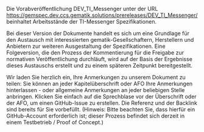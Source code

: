 Die Vorabveröffentlichung DEV_TI_Messenger unter der URL https://gemspec.dev.ccs.gematik.solutions/prereleases/DEV_TI_Messenger/ beinhaltet Arbeitsstände der TI-Messenger Spezifikationen.

Bei dieser Version der Dokumente handelt es sich um eine Grundlage für den Austausch mit interessierten gematik-Gesellschaftern, Herstellern und Anbietern zur weiteren Ausgestaltung der Spezifikationen. Eine Folgeversion, die den Prozess der Kommentierung für die Freigabe zur normativen Veröffentlichung durchläuft, wird auf der Basis der Ergebnisse dieses Austauschs erstellt und zu einem späteren Zeitpunkt bereitgestellt.

Wir laden Sie herzlich ein, Ihre Anmerkungen zu unserem Dokument zu teilen:
Sie können an jeder Kapitelüberschrift oder AFO Ihre Anmerkungen hinterlassen - oder allgemeine Anmerkungen an jeder beliebigen Stelle anbringen. Klicken Sie einfach auf die Sprechblase vor der Überschrift oder der AFO, um einen GitHub-Issue zu erstellen. Die Referenz und der Backlink sind bereits für Sie vorbefüllt.
(Hinweis: Bitte beachten Sie, dass hierfür ein GitHub-Account erforderlich ist; dieser Prozess befindet sich derzeit in einem Testbetrieb / Proof of Concept.)
